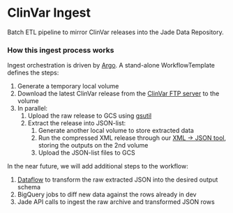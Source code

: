 # ClinVar Ingest
Batch ETL pipeline to mirror ClinVar releases into the Jade Data Repository.

### How this ingest process works

Ingest orchestration is driven by [Argo](https://github.com/argoproj/argo). A stand-alone
WorkflowTemplate defines the steps:
1. Generate a temporary local volume
2. Download the latest ClinVar release from the [ClinVar FTP server](ftp://ftp.ncbi.nlm.nih.gov/pub/clinvar/xml/clinvar_variation/)
   to the volume
3. In parallel:
   1. Upload the raw release to GCS using [gsutil](https://github.com/GoogleCloudPlatform/gsutil)
   2. Extract the release into JSON-list:
      1. Generate another local volume to store extracted data
      2. Run the compressed XML release through our [XML -> JSON tool](https://github.com/broadinstitute/monster-xml-to-json-list),
         storing the outputs on the 2nd volume
      3. Upload the JSON-list files to GCS

In the near future, we will add additional steps to the workflow:
1. [Dataflow](https://cloud.google.com/dataflow/) to transform the raw extracted JSON into the desired output schema
2. BigQuery jobs to diff new data against the rows already in dev
3. Jade API calls to ingest the raw archive and transformed JSON rows
